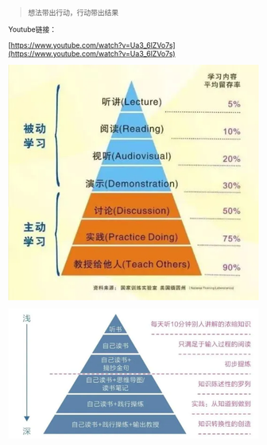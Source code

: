 > 想法带出行动，行动带出结果

Youtube链接：

[https://www.youtube.com/watch?v=Ua3_6lZVo7s](https://www.youtube.com/watch?v=Ua3_6lZVo7s)

![Reading_1](Resources/Images/reading_1.png)




![Reading_2](Resources/Images/reading_2.png)